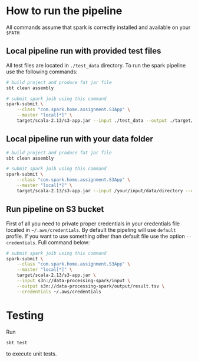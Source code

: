 # How to run the pipeline

All commands assume that spark is correctly installed and available on your `$PATH`

## Local pipeline run with provided test files

All test files are located in `./test_data` directory. To run the spark pipeline use the following commands:
```bash
# build project and produce fat jar file
sbt clean assembly

# submit spark joib using this command
spark-submit \
  	--class "com.spark.home.assignment.S3App" \
  	--master "local[*]" \
  	target/scala-2.13/s3-app.jar --input ./test_data --output ./target/result.tsv --local

```

## Local pipeline run with your data folder

```bash
# build project and produce fat jar file
sbt clean assembly

# submit spark joib using this command
spark-submit \
  	--class "com.spark.home.assignment.S3App" \
  	--master "local[*]" \
  	target/scala-2.13/s3-app.jar --input /your/input/data/directory --output /your/result/file/path.tsv --local

```

## Run pipeline on S3 bucket

First of all you need to private proper credentials in your credentials file located in `~/.aws/credentials`. By default the pipeling will use `default` profile.
If you want to use something other than default file use the option `--credentials`.
Full command below:

```bash
# submit spark joib using this command
spark-submit \
  	--class "com.spark.home.assignment.S3App" \
  	--master "local[*]" \
  	target/scala-2.13/s3-app.jar \
    --input s3n://data-processing-spark/input \
    --output s3n://data-processing-spark/output/result.tsv \
    --credentials ~/.aws/credentials

```

# Testing
Run
```bash
sbt test
```
to execute unit tests.
